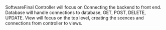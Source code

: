 SoftwareFinal
Controller will focus on Connecting the backend to front end.
Database will handle connections to database, GET, POST, DELETE, UPDATE.
View will focus on the top level, creating the scences and connections from controller to views.

